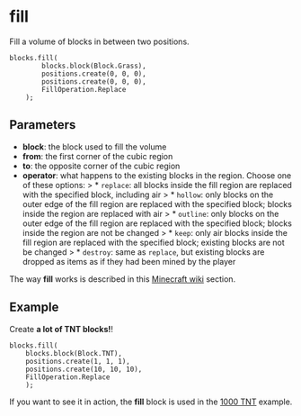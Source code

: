 # fill

Fill a volume of blocks in between two positions.

```sig
blocks.fill(
        blocks.block(Block.Grass),
        positions.create(0, 0, 0),
        positions.create(0, 0, 0),
        FillOperation.Replace
    );
```

## Parameters

* **block**: the block used to fill the volume
* **from**: the first corner of the cubic region
* **to**: the opposite corner of the cubic region
* **operator**: what happens to the existing blocks in the region. Choose one of these options: > * `replace`: all blocks inside the fill region are replaced with the specified block, including air > * `hollow`: only blocks on the outer edge of the fill region are replaced with the specified block; blocks inside the region are replaced with air > * `outline`: only blocks on the outer edge of the fill region are replaced with the specified block; blocks inside the region are not be changed > * `keep`: only air blocks inside the fill region are replaced with the specified block; existing blocks are not be changed > * `destroy`: same as `replace`, but existing blocks are dropped as items as if they had been mined by the player

The way **fill** works is described in this [Minecraft wiki](http://minecraft.gamepedia.com/Commands#fill) section.

## Example

Create **a lot of TNT blocks!**!

```blocks
blocks.fill(
    blocks.block(Block.TNT), 
    positions.create(1, 1, 1), 
    positions.create(10, 10, 10),
    FillOperation.Replace
    );
```

If you want to see it in action, the **fill** block is used in the [1000 TNT](/examples/1000-TNT) example.